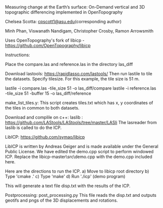 Measuring change at the Earth’s surface: On-Demand vertical and 3D topographic differencing implemented in OpenTopography

Chelsea Scotta: cpscott1@asu.edu(corresponding author)

Minh Phan, Viswanath Nandigam, Christopher Crosby, Ramon Arrowsmith

Uses OpenTopography's fork of libicp - https://github.com/OpenTopography/libicp

Instructions:

Place the compare.las and reference.las in the directory las_diff

Download lastools: https://rapidlasso.com/lastools/ Then run lastile to tile the datasets. Specify tilesize. For this example, the tile size is 51 m.

lastile -i compare.las -tile_size 51 -o las_diff/compare lastile -i reference.las -tile_size 51 -buffer 15 -o las_diff/reference

make_list_tiles.y: This script creates tiles.txt which has x, y coordinates of the tiles in common to both datasets.

Download and complile on c++: laslib : https://github.com/LAStools/LAStools/tree/master/LASli The lasreader from laslib is called to do the ICP.

LibICP: https://github.com/symao/libicp

LibICP is written by Andreas Geiger and is made available under the General Public License. We have edited the demo.cpp script to perform windowed ICP. Replace the libicp-master\src\demo.cpp with the demo.cpp included here.

Here are the directions to run the ICP. a) Move to libicp root directory b) Type 'cmake .' c) Type 'make' d) Run './icp' (demo program)

This will generate a text file disp.txt with the results of the ICP.

Postprocessing: post_processing.py This file reads the disp.txt and outputs geotifs and pngs of the 3D displacements and rotations.
